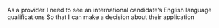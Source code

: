 As a provider
I need to see an international candidate’s English language qualifications
So that I can make a decision about their application

